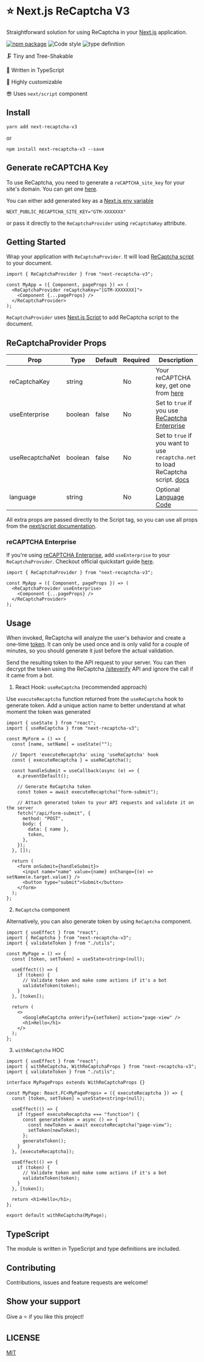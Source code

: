 <h1>⭐ Next.js ReCaptcha V3</h1>

Straightforward solution for using ReCaptcha in your [Next.js](https://nextjs.org/) application.

[![npm package](https://img.shields.io/npm/v/next-recaptcha-v3/latest.svg)](https://www.npmjs.com/package/next-recaptcha-v3)
![Code style](https://img.shields.io/badge/code_style-prettier-ff69b4.svg)
![type definition](https://img.shields.io/npm/types/next-recaptcha-v3)

🗜️ Tiny and Tree-Shakable

🥰 Written in TypeScript

🐅 Highly customizable

😎 Uses `next/script` component

## Install

```ssh
yarn add next-recaptcha-v3
```

or

```ssh
npm install next-recaptcha-v3 --save
```

## Generate reCAPTCHA Key

To use ReCaptcha, you need to generate a `reCAPTCHA_site_key` for your site's domain. You can get one [here](https://www.google.com/recaptcha/intro/v3.html).

You can either add generated key as a [Next.js env variable](https://nextjs.org/docs/basic-features/environment-variables)

```ssh
NEXT_PUBLIC_RECAPTCHA_SITE_KEY="GTM-XXXXXXX"
```

or pass it directly to the `ReCaptchaProvider` using `reCaptchaKey` attribute.

## Getting Started

Wrap your application with `ReCaptchaProvider`.
It will load [ReCaptcha script](https://www.google.com/recaptcha/api.js) to your document.

```tsx
import { ReCaptchaProvider } from "next-recaptcha-v3";

const MyApp = ({ Component, pageProps }) => (
  <ReCaptchaProvider reCaptchaKey="[GTM-XXXXXXX]">
    <Component {...pageProps} />
  </ReCaptchaProvider>
);
```

`ReCaptchaProvider` uses [Next.js Script](https://nextjs.org/docs/basic-features/script) to add ReCaptcha script to the document.

## ReCaptchaProvider Props

| **Prop**        | **Type** | **Default** | **Required** | **Description**                                                                                                                                                  |
| --------------- | -------- | ----------- | ------------ | ---------------------------------------------------------------------------------------------------------------------------------------------------------------- |
| reCaptchaKey    | string   |             | No           | Your reCAPTCHA key, get one from [here](https://www.google.com/recaptcha/about)                                                                                  |
| useEnterprise   | boolean  | false       | No           | Set to `true` if you use [ReCaptcha Enterprise](https://cloud.google.com/recaptcha-enterprise)                                                                   |
| useRecaptchaNet | boolean  | false       | No           | Set to `true` if you want to use `recaptcha.net` to load ReCaptcha script. [docs](https://developers.google.com/recaptcha/docs/faq#can-i-use-recaptcha-globally) |
| language        | string   |             | No           | Optional [Language Code](https://developers.google.com/recaptcha/docs/language)                                                                                  |

All extra props are passed directly to the Script tag, so you can use all props from the [next/script documentation](https://nextjs.org/docs/api-reference/next/script).

### reCAPTCHA Enterprise

If you're using [reCAPTCHA Enterprise](https://cloud.google.com/recaptcha-enterprise), add `useEnterprise` to your `ReCaptchaProvider`. Checkout official quickstart guide [here](https://cloud.google.com/recaptcha-enterprise/docs/quickstart).

```tsx
import { ReCaptchaProvider } from "next-recaptcha-v3";

const MyApp = ({ Component, pageProps }) => (
  <ReCaptchaProvider useEnterprise>
    <Component {...pageProps} />
  </ReCaptchaProvider>
);
```

## Usage

When invoked, ReCaptcha will analyze the user's behavior and create a one-time [token](https://developers.google.com/recaptcha/docs/v3#programmatically_invoke_the_challenge). It can only be used once and is only valid for a couple of minutes, so you should generate it just before the actual validation.

Send the resulting token to the API request to your server. You can then decrypt the token using the ReCaptcha [/siteverify](https://developers.google.com/recaptcha/docs/verify) API and ignore the call if it came from a bot.

1. React Hook: `useReCaptcha` (recommended approach)

Use `executeRecaptcha` function returned from the `useReCaptcha` hook to generate token. Add a unique action name to better understand at what moment the token was generated

```tsx
import { useState } from "react";
import { useReCaptcha } from "next-recaptcha-v3";

const MyForm = () => {
  const [name, setName] = useState("");

  // Import 'executeRecaptcha' using 'useReCaptcha' hook
  const { executeRecaptcha } = useReCaptcha();

  const handleSubmit = useCallback(async (e) => {
    e.preventDefault();

    // Generate ReCaptcha token
    const token = await executeRecaptcha("form-submit");

    // Attach generated token to your API requests and validate it on the server
    fetch("/api/form-submit", {
      method: "POST",
      body: {
        data: { name },
        token,
      },
    });
  }, []);

  return (
    <form onSubmit={handleSubmit}>
      <input name="name" value={name} onChange={(e) => setName(e.target.value)} />
      <button type="submit">Submit</button>
    </form>
  );
};
```

2. `ReCaptcha` component

Alternatively, you can also generate token by using `ReCaptcha` component.

```tsx
import { useEffect } from "react";
import { ReCaptcha } from "next-recaptcha-v3";
import { validateToken } from "./utils";

const MyPage = () => {
  const [token, setToken] = useState<string>(null);

  useEffect(() => {
    if (token) {
      // Validate token and make some actions if it's a bot
      validateToken(token);
    }
  }, [token]);

  return (
    <>
      <GoogleReCaptcha onVerify={setToken} action="page-view" />
      <h1>Hello</h1>
    </>
  );
};
```

3. `withReCaptcha` HOC

```tsx
import { useEffect } from "react";
import { withReCaptcha, WithReCaptchaProps } from "next-recaptcha-v3";
import { validateToken } from "./utils";

interface MyPageProps extends WithReCaptchaProps {}

const MyPage: React.FC<MyPageProps> = ({ executeRecaptcha }) => {
  const [token, setToken] = useState<string>(null);

  useEffect(() => {
    if (typeof executeRecaptcha === "function") {
      const generateToken = async () => {
        const newToken = await executeRecaptcha("page-view");
        setToken(newToken);
      };
      generateToken();
    }
  }, [executeRecaptcha]);

  useEffect(() => {
    if (token) {
      // Validate token and make some actions if it's a bot
      validateToken(token);
    }
  }, [token]);

  return <h1>Hello</h1>;
};

export default withReCaptcha(MyPage);
```

## TypeScript

The module is written in TypeScript and type definitions are included.

## Contributing

Contributions, issues and feature requests are welcome!

## Show your support

Give a ⭐️ if you like this project!

## LICENSE

[MIT](./LICENSE)
